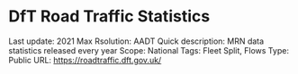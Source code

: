 # DfT Road Traffic Statistics

Last update: 2021
Max Rsolution: AADT
Quick description: MRN data statistics
released every year
Scope: National
Tags: Fleet Split, Flows
Type: Public
URL: https://roadtraffic.dft.gov.uk/